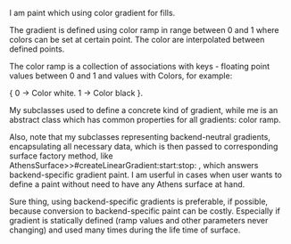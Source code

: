 I am paint which using color gradient for fills.The gradient is defined using color ramp in range between 0 and 1where colors can be set at certain point. The color are interpolated between defined points.The color ramp is a collection of associations with keys - floating point values between 0 and 1and values with Colors, for example:{  0 -> Color white. 1 -> Color black }.My subclasses used to define a concrete kind of gradient,while me is an abstract class which has common properties for all gradients: color ramp.Also, note that my subclasses representing backend-neutral gradients,encapsulating all necessary data, which is then passed to corresponding surface factory method, likeAthensSurface>>#createLinearGradient:start:stop: , which answers backend-specific gradient paint.I am userful in cases when user wants to define a paint without needto have any Athens surface at hand.Sure thing, using backend-specific gradients is preferable, if possible,because conversion to backend-specific paint can be costly. Especially if gradient is statically defined (ramp values and other parameters never changing) and used many times during the life time of surface.
